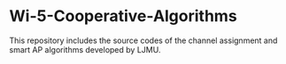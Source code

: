 # Wi-5-Cooperative-Algorithms
This repository includes the source codes of the channel assignment and smart AP algorithms developed by LJMU.
